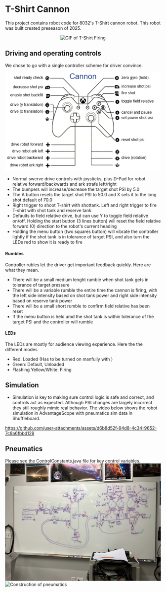 # T-Shirt Cannon

This project contains robot code for 8032's T-Shirt cannon robot. This robot was built created preseason of 2025.

<div align="center">
  <img alt="GIF of T-Shirt Firing" src="https://github.com/user-attachments/assets/d65315c5-8c7a-419b-b52e-4e9ae313e15c">
</div>


## Driving and operating controls
We chose to go with a single controller scheme for driver convince.

![Xbox controller diagram labeled](diagrams/cannon-controller-labeled.png)
* Normal swerve drive controls with joysticks, plus D-Pad for robot relative forward/backwards and ark strafe left/right
* The bumpers will increase/decrease the target shot PSI by 5.0
* The A button resets the target shot PSI to 50.0 and X sets it to the long shot default of 70.0
* Right trigger to shoot T-shirt with shottank. Left and right trigger to fire T-shirt with shot tank and reserve tank
* Defaults to field relative drive, but can use Y to toggle field relative on/off. Holding the start button (3 lines button) will reset the field relative forward (0) direction to the robot's current heading
* Holding the menu button (two squares button) will vibrate the controller lightly if the shot tank is in tolerance of target PSI, and also turn the LEDs red to show it is ready to fire

#### Rumbles
Controller rubles let the driver get important feedback quickly. Here are what they mean.
* There will be a small medium lenght rumble when shot tank gets in tolerance of target pressure
* There will be a variable rumble the entire time the cannon is firing, with the left side intensity based on shot tank power and right side intensity based on reserve tank power
* There will be a small short rumble to confirm field relative has been reset
* If the menu button is held amd the shot tank is within tolerance of the target PSI and the controller will rumble

#### LEDs
The LEDs are mostly for audience viewing experience. Here the the different modes
* Red: Loaded (Has to be turned on manfully with )
* Green: Default, Unloaded
* Flashing Yellow/White: Firing

## Simulation
* Simulation is key to making sure control logic is safe and correct, and controls act as expected. Although PSI changes are largely incorrect they still roughly mimic real behavior. The video below shows the robot simulation in AdvantageScope with pneumatics sim data in Shuffleboard.

https://github.com/user-attachments/assets/d6b8d52f-94d8-4c34-9652-7c8a6fbbd129


## Pneumatics
Please see the ControlConstants.java file for key control variables.
![Pneumatics diagram](pneumatics-diagram.jpg)
![Construction of pneumatics](https://github.com/user-attachments/assets/88899e3b-f5db-48e6-ad85-b19ac2bffef1)
